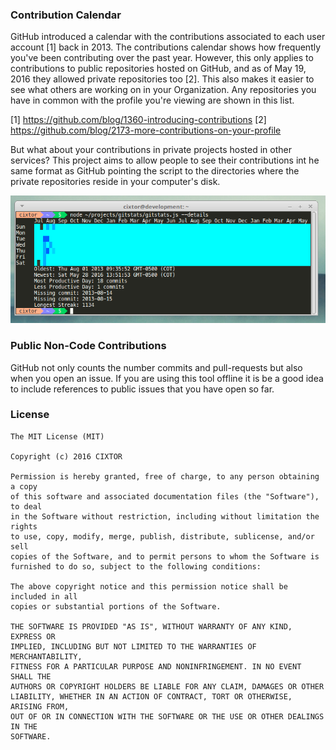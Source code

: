 ### Contribution Calendar

GitHub introduced a calendar with the contributions associated to each user account [1] back in 2013. The contributions calendar shows how frequently you've been contributing over the past year. However, this only applies to contributions to public repositories hosted on GitHub, and as of May 19, 2016 they allowed private repositories too [2]. This also makes it easier to see what others are working on in your Organization. Any repositories you have in common with the profile you're viewing are shown in this list.

[1] https://github.com/blog/1360-introducing-contributions
[2] https://github.com/blog/2173-more-contributions-on-your-profile

But what about your contributions in private projects hosted in other services? This project aims to allow people to see their contributions int he same format as GitHub pointing the script to the directories where the private repositories reside in your computer's disk.

![Contribution Calendar](screenshot.png)

### Public Non-Code Contributions

GitHub not only counts the number commits and pull-requests but also when you open an issue. If you are using this tool offline it is be a good idea to include references to public issues that you have open so far.

### License

```
The MIT License (MIT)

Copyright (c) 2016 CIXTOR

Permission is hereby granted, free of charge, to any person obtaining a copy
of this software and associated documentation files (the "Software"), to deal
in the Software without restriction, including without limitation the rights
to use, copy, modify, merge, publish, distribute, sublicense, and/or sell
copies of the Software, and to permit persons to whom the Software is
furnished to do so, subject to the following conditions:

The above copyright notice and this permission notice shall be included in all
copies or substantial portions of the Software.

THE SOFTWARE IS PROVIDED "AS IS", WITHOUT WARRANTY OF ANY KIND, EXPRESS OR
IMPLIED, INCLUDING BUT NOT LIMITED TO THE WARRANTIES OF MERCHANTABILITY,
FITNESS FOR A PARTICULAR PURPOSE AND NONINFRINGEMENT. IN NO EVENT SHALL THE
AUTHORS OR COPYRIGHT HOLDERS BE LIABLE FOR ANY CLAIM, DAMAGES OR OTHER
LIABILITY, WHETHER IN AN ACTION OF CONTRACT, TORT OR OTHERWISE, ARISING FROM,
OUT OF OR IN CONNECTION WITH THE SOFTWARE OR THE USE OR OTHER DEALINGS IN THE
SOFTWARE.
```
